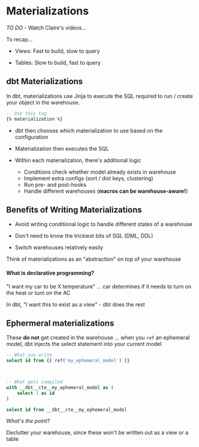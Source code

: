 # Materializations

*TO DO* - Watch Claire's videos...

To recap...

* Views: Fast to build, slow to query
  
* Tables: Slow to build, fast to query
  
## dbt Materializations

In dbt, materializations use Jinja to execute the SQL required to run / create your object in the warehouse.

```sql
-- Use this tag
{% materialization %}
```

* dbt then chooses which materialization to use based on the configuration
  
* Materialization then executes the SQL
  
* Within each materialization, there's additional logic
  * Conditions check whether model already exists in warehouse
  * Implement extra configs (sort / dist keys, clustering)
  * Run pre- and post-hooks
  * Handle different warehouses (**macros can be warehouse-aware!**)

## Benefits of Writing Materializations

* Avoid writing conditional logic to handle different states of a warehouse

* Don't need to know the trickiest bits of SQL (DML, DDL)

* Switch warehouses relatively easily

Think of materializations as an "abstraction" on top of your warehouse

#### What is declarative programming?

"I want my car to be X temperature" ... car determines if it needs to
turn on the heat or turn on the AC

In dbt, "I want this to exist as a view" - dbt does the rest

## Ephermeral materializations

These **do not** get created in the warehouse ... when you `ref` an ephemeral model, dbt injects the select statement into your current model

```sql
-- What you write
select id from {{ ref('my_ephemeral_model') }}



-- What gets compiled
with __dbt__cte__my_ephemeral_model as (
    select 1 as id
)

select id from __dbt__cte__my_ephemeral_model
```

*What's the point?*

Declutter your warehouse, since these won't be written out as a view or a table